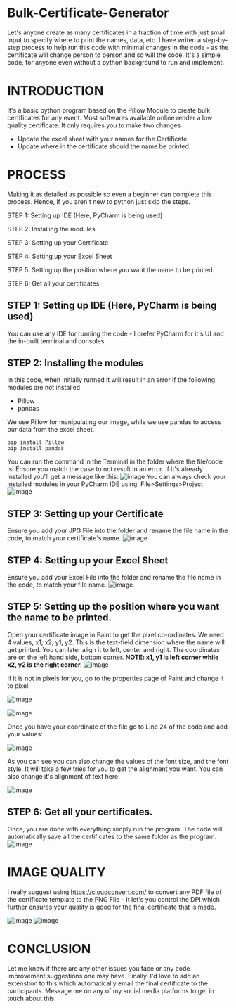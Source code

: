 # Bulk-Certificate-Generator
Let's anyone create as many certificates in a fraction of time with just small input to specify where to print the names, data, etc. I have writen a step-by-step process to help run this code with minimal changes in the code - as the certificate will change person to person and so will the code. It's a simple code, for anyone even without a python background to run and implement.

# INTRODUCTION
It's a basic python program based on the Pillow Module to create bulk certificates for any event. Most softwares available online render a low quality certificate. It only requires you to make two changes

- Update the excel sheet with your names for the Certificate.
- Update where in the certificate should the name be printed.

# PROCESS
Making it as detailed as possible so even a beginner can complete this process. Hence, if you aren't new to python just skip the steps.

STEP 1: Setting up IDE (Here, PyCharm is being used)

STEP 2: Installing the modules

STEP 3: Setting up your Certificate

STEP 4: Setting up your Excel Sheet

STEP 5: Setting up the position where you want the name to be printed.

STEP 6: Get all your certificates.

## STEP 1: Setting up IDE (Here, PyCharm is being used)
You can use any IDE for running the code - I prefer PyCharm for it's UI and the in-built terminal and consoles.

## STEP 2: Installing the modules
In this code, when initially runned it will result in an error if the following modules are not installed
- Pillow
- pandas

We use Pillow for manipulating our image, while we use pandas to access our data from the excel sheet.
```
pip install Pillow
pip install pandas
```

You can run the command in the Terminal in the folder where the file/code is. Ensure you match the case to not result in an error. If it's already installed you'll get a message like this:
![image](https://user-images.githubusercontent.com/80326865/135320028-f9ff60ac-4ec9-47c5-858a-60fb34026365.png)
You can always check your installed modules in your PyCharm IDE using: File>Settings>Project
![image](https://user-images.githubusercontent.com/80326865/135320587-7d0ce26b-8a86-442f-b609-660cf9ca4198.png)

## STEP 3: Setting up your Certificate
Ensure you add your JPG File into the folder and rename the file name in the code, to match your certificate's name.
![image](https://user-images.githubusercontent.com/80326865/135320886-c184b70d-4076-49a0-aabf-c5102b28901e.png)

## STEP 4: Setting up your Excel Sheet
Ensure you add your Excel File into the folder and rename the file name in the code, to match your file name.
![image](https://user-images.githubusercontent.com/80326865/135321610-da4c24e4-69d2-441c-ba2d-8e0bb3b8dd8a.png)

## STEP 5: Setting up the position where you want the name to be printed.
Open your certificate image in Paint to get the pixel co-ordinates. We need 4 values, x1, x2, y1, y2. This is the text-field dimension where the name will get printed. You can later align it to left, center and right. The coordinates are on the left hand side, bottom corner. 
**NOTE: x1, y1  is left corner while x2, y2 is the right corner.**
![image](https://user-images.githubusercontent.com/80326865/135322281-5caf271e-a8f6-48d1-9b4b-88545cc5c47b.png)

 If it is not in pixels for you, go to the properties page of Paint and change it to pixel:

![image](https://user-images.githubusercontent.com/80326865/135322605-6b12ac70-2896-4204-a7c4-d7b257f703b7.png)

![image](https://user-images.githubusercontent.com/80326865/135322971-dae47a99-2dec-4654-a739-1accef7d3800.png)

Once you have your coordinate of the file go to Line 24 of the code and add your values:

![image](https://user-images.githubusercontent.com/80326865/135323186-3e87b99d-0903-4b67-be9e-e7fa09286f93.png)

As you can see you can also change the values of the font size, and the font style. It will take a few tries for you to get the alignment you want. You can also change it's alignment of text here:

![image](https://user-images.githubusercontent.com/80326865/135323476-1a7c54fd-889e-40b5-80dc-4284311a7af0.png)


## STEP 6: Get all your certificates.
Once, you are done with everything simply run the program. The code will automatically save all the certificates to the same folder as the program. 
![image](https://user-images.githubusercontent.com/80326865/135323684-4f0aaa72-2584-493e-ad40-2041b6911ee4.png)

# IMAGE QUALITY
I really suggest using https://cloudconvert.com/ to convert any PDF file of the certificate template to the PNG File - It let's you control the DPI which further ensures your quality is good for the final certificate that is made.

![image](https://user-images.githubusercontent.com/80326865/135324023-0dd767d2-10a6-4b3a-80d5-ec93dae13acd.png)
![image](https://user-images.githubusercontent.com/80326865/135324054-e5e75941-58e9-486b-b296-a973e813a771.png)

# CONCLUSION
Let me know if there are any other issues you face or any code improvement suggestions one may have. Finally, I'd love to add an extenstion to this which automatically email the final certificate to the participants. Message me on any of my social media platforms to get in touch about this. 



